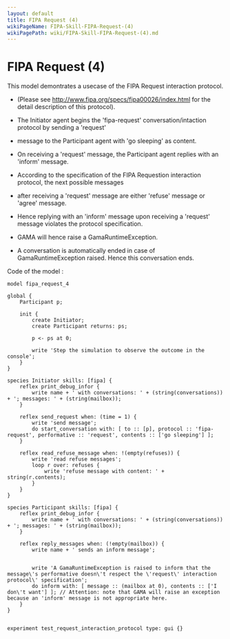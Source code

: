 ```yaml
---
layout: default
title: FIPA Request (4)
wikiPageName: FIPA-Skill-FIPA-Request-(4)
wikiPagePath: wiki/FIPA-Skill-FIPA-Request-(4).md
---
```


[//]: # (keyword|skill_fipa)
[//]: # (keyword|type_message)
[//]: # (keyword|concept_fipa)
# FIPA Request (4)


This model demontrates a usecase of the FIPA Request interaction protocol. 
 * (Please see http://www.fipa.org/specs/fipa00026/index.html for the detail description of this protocol).
 
 
 * The Initiator agent begins the 'fipa-request' conversation/intaction protocol by sending a 'request' 
 * message to the Participant agent with 'go sleeping' as content.
 
 * On receiving a 'request' message, the Participant agent replies with an 'inform' message. 
 * According to the specification of the FIPA Requestion interaction protocol, the next possible messages 
 * after receiving a 'request' message are either 'refuse' message or 'agree' message. 
 * Hence replying with an 'inform' message upon receiving a 'request' message violates the protocol specification. 
 * GAMA will hence raise a GamaRuntimeException. 
 * A conversation is automatically ended in case of GamaRuntimeException raised. Hence this conversation ends.
 

Code of the model : 

```
model fipa_request_4

global {
	Participant p;
	
	init {
		create Initiator;
		create Participant returns: ps;
		
		p <- ps at 0;
		
		write 'Step the simulation to observe the outcome in the console';
	}
}

species Initiator skills: [fipa] {
	reflex print_debug_infor {
		write name + ' with conversations: ' + (string(conversations)) + '; messages: ' + (string(mailbox));
	}
	
	reflex send_request when: (time = 1) {
		write 'send message';
		do start_conversation with: [ to :: [p], protocol :: 'fipa-request', performative :: 'request', contents :: ['go sleeping'] ];
	}
	
	reflex read_refuse_message when: !(empty(refuses)) {
		write 'read refuse messages';
		loop r over: refuses {
			write 'refuse message with content: ' + string(r.contents);
		}
	}
}

species Participant skills: [fipa] {
	reflex print_debug_infor {
		write name + ' with conversations: ' + (string(conversations)) + '; messages: ' + (string(mailbox));
	}

	reflex reply_messages when: (!empty(mailbox)) {
		write name + ' sends an inform message';
		
		
		write 'A GamaRuntimeException is raised to inform that the message\'s performative doesn\'t respect the \'request\' interaction protocol\' specification';
		do inform with: [ message :: (mailbox at 0), contents :: ['I don\'t want'] ]; // Attention: note that GAMA will raise an exception because an 'inform' message is not appropriate here.
	}
}


experiment test_request_interaction_protocol type: gui {}
```
